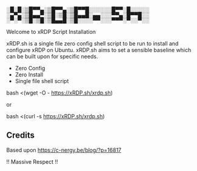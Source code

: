 <p><span style='font-family: "Lucida Console";line-height: 14px;font-size: 14px;display: inline-block;'>░█░█░▒█▀▀▄░▒█▀▀▄░▒█▀▀█░░░░░░█▀▀░█░░░░░<br>░▄▀▄░▒█▄▄▀░▒█░▒█░▒█▄▄█░▄▄░░░▀▀▄░█▀▀█░░<br>░▀░▀░▒█░▒█░▒█▄▄█░▒█░░░░▀▀░░░▀▀▀░▀░░▀░░<br></span></p>

Welcome to xRDP Script Installation

xRDP.sh is a single file zero config shell script to be run to install and configure xRDP on Ubuntu.  xRDP.sh aims to set a sensible baseline which can be built upon for specific needs.

- Zero Config
- Zero Install
- Single file shell script

bash <(wget -O - https://xRDP.sh/xrdp.sh)

or

bash <(curl -s https://xRDP.sh/xrdp.sh)

## Credits
Based upon https://c-nergy.be/blog/?p=16817

!! Massive Respect !!